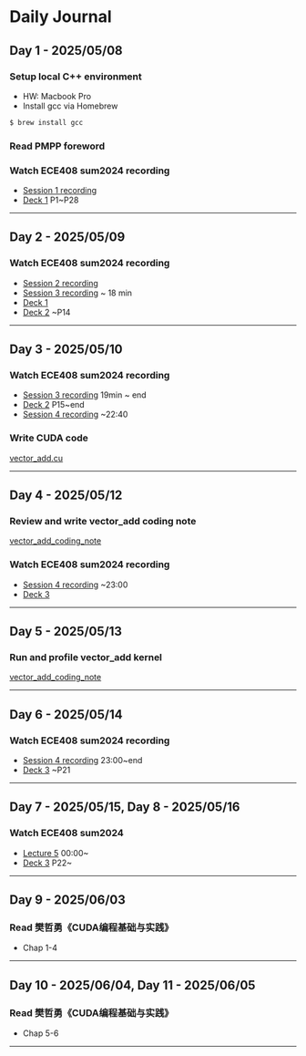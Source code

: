 # Daily Journal

## Day 1 - 2025/05/08

### Setup local C++ environment
- HW: Macbook Pro
- Install gcc via Homebrew
```bash
$ brew install gcc
```

### Read PMPP foreword

### Watch ECE408 sum2024 recording
- [Session 1 recording](https://mediaspace.illinois.edu/media/t/1_wqgd6355)
- [Deck 1](https://lumetta.web.engr.illinois.edu/408-Sum24/slide-copies/ece408-lecture1-introduction-Sum24.pdf) P1~P28

---
## Day 2 - 2025/05/09

### Watch ECE408 sum2024 recording
- [Session 2 recording](https://mediaspace.illinois.edu/media/t/1_psebi1g2)
- [Session 3 recording](https://mediaspace.illinois.edu/media/t/1_joyw26bq) ~ 18 min
- [Deck 1](https://lumetta.web.engr.illinois.edu/408-Sum24/slide-copies/ece408-lecture1-introduction-Sum24.pdf) 
- [Deck 2](https://lumetta.web.engr.illinois.edu/408-Sum24/slide-copies/ece408-lecture2-CUDA-introduction-Sum24.pdf) ~P14

---
## Day 3 - 2025/05/10

### Watch ECE408 sum2024 recording
- [Session 3 recording](https://mediaspace.illinois.edu/media/t/1_joyw26bq) 19min ~ end
- [Deck 2](https://lumetta.web.engr.illinois.edu/408-Sum24/slide-copies/ece408-lecture2-CUDA-introduction-Sum24.pdf) P15~end
- [Session 4 recording](https://mediaspace.illinois.edu/media/t/1_z883mlnv) ~22:40

### Write CUDA code
[vector_add.cu](Day%203/code/vector_add.cu)

---
## Day 4 - 2025/05/12

### Review and write vector_add coding note
[vector_add_coding_note](Day%203%20Day%204%20Day20%5/code/vector_add_coding_note.md)

### Watch ECE408 sum2024 recording
- [Session 4 recording](https://mediaspace.illinois.edu/media/t/1_z883mlnv) ~23:00
- [Deck 3](https://lumetta.web.engr.illinois.edu/408-Sum24/slide-copies/ece408-lecture3-CUDA%20parallelism-model-Sum24.pdf) 

---
## Day 5 - 2025/05/13

### Run and profile vector_add kernel
[vector_add_coding_note](Day%203%20Day%204%20Day20%5/code/vector_add_coding_note.md)

---
## Day 6 - 2025/05/14

### Watch ECE408 sum2024 recording

- [Session 4 recording](https://mediaspace.illinois.edu/media/t/1_z883mlnv) 23:00~end
- [Deck 3](https://lumetta.web.engr.illinois.edu/408-Sum24/slide-copies/ece408-lecture3-CUDA%20parallelism-model-Sum24.pdf) ~P21

---
## Day 7 - 2025/05/15, Day 8 - 2025/05/16

### Watch ECE408 sum2024
- [Lecture 5](https://mediaspace.illinois.edu/media/t/1_hnt1dqed) 00:00~
- [Deck 3](https://lumetta.web.engr.illinois.edu/408-Sum24/slide-copies/ece408-lecture3-CUDA%20parallelism-model-Sum24.pdf) P22~

---
## Day 9 - 2025/06/03

### Read 樊哲勇《CUDA编程基础与实践》
- Chap 1-4

---
## Day 10 - 2025/06/04, Day 11 - 2025/06/05

### Read 樊哲勇《CUDA编程基础与实践》
- Chap 5-6

---




